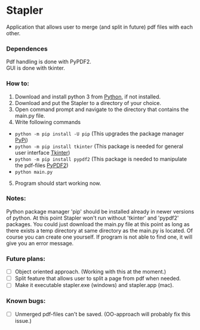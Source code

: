 # Stapler
Application that allows user to merge (and split in future) pdf files with each other. <br/>

### Dependences
Pdf handling is done with PyPDF2. <br/>
GUI is done with tkinter. <br/>

### How to:
1. Download and install python 3 from [Python](https://www.python.org/), if not installed. <br/>
2. Download and put the Stapler to a directory of your choice. <br/>
3. Open command prompt and navigate to the directory that contains the main.py file. <br/>
4. Write following commands <br/>
  - `python -m pip install -U pip` (This upgrades the package manager [PyPi](https://pypi.org/)) <br/>
  - `python -m pip install tkinter` (This package is needed for general user interface [Tkinter](https://docs.python.org/3/library/tk.html)) <br/>
  - `python -m pip install pypdf2` (This package is needed to manipulate the pdf-files [PyPDF2](https://pypi.org/project/PyPDF2/)) <br/>
  - `python main.py` <br/>
5. Program should start working now. <br/>

### Notes:
Python package manager 'pip' should be installed already in newer versions of python.
At this point Stapler won't run without 'tkinter' and 'pypdf2' packages.
You could just download the main.py file at this point as long as there exists a temp directory
at same directory as the main.py is located. Of course you can create one yourself.
If program is not able to find one, it will give you an error message.

### Future plans:
- [ ] Object oriented approach. (Working with this at the moment.)
- [ ] Split feature that allows user to split a page from pdf when needed.
- [ ] Make it executable stapler.exe (windows) and stapler.app (mac).

### Known bugs:
- [ ] Unmerged pdf-files can't be saved. (OO-approach will probably fix this issue.)
